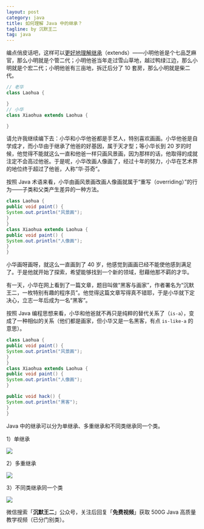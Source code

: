 ```yaml
---
layout: post
category: java
title: 如何理解 Java 中的继承？
tagline: by 沉默王二
tag: java
---
```



编点俏皮话吧，这样可以[更好地理解继承](http://www.itwanger.com/java/2019/11/01/java-extends.html)（extends）——小明他爸是个七品芝麻官，那么小明就是个管二代；小明他爸当年走过雪山草地，越过鸭绿江边，那么小明就是个宏二代；小明他爸有三亩地，拆迁后分了 10 套房，那么小明就是柴二代。
<!--more-->


```java
// 老华
class Laohua {

}
// 小华
class Xiaohua extends Laohua {

}
```

请允许我继续编下去：小华和小华他爸都是手艺人，特别喜欢画画。小华他爸是自学成才，而小华由于继承了他爸的好基因，属于天才型；等小华长到 20 岁的时候，他觉得不能就这么一直和他爸一样只画风景画，因为那样的话，他取得的成就注定不会高过他爸。于是呢，小华改画人像画了，经过十年的努力，小华在艺术界的地位终于超过了他爸，人称“华·芬奇”。

按照 Java 术语来看，小华由画风景画改画人像画就属于“重写（overriding）”的行为——子类和父类产生差异的一种方法。

```java
class Laohua {
public void paint() {
System.out.println("风景画");
}
}
class Xiaohua extends Laohua {
public void paint() {
System.out.println("人像画");
}
}
```

小华画呀画呀，就这么一直画到了 40 岁，他感觉到画画已经不能使他感到满足了。于是他就开始了探索，希望能够找到一个新的领域，慰藉他那不羁的才华。

有一天，小华在网上看到了一篇文章，题目叫做“黑客与画家”，作者署名为“沉默王二，一枚特别有趣的程序员”。他觉得这篇文章写得真不错耶，于是小华就下定决心，立志一年后成为一名“黑客”。

按照 Java 编程思想来看，小华和他爸就不再只是纯粹的替代关系了（`is-a`），变成了一种相似的关系（他们都是画家，但小华又是一名黑客，有点 `is-like-a` 的意思）。

```java
class Laohua {
public void paint() {
System.out.println("风景画");
}
}
class Xiaohua extends Laohua {
public void paint() {
System.out.println("人像画");
}

public void hack() {
System.out.println("黑客");
}
}
```

Java 中的继承可以分为单继承、多重继承和不同类继承同一个类。

1）单继承

![](http://www.itwanger.com/assets/images/2019/10/java-extends-1.png)


2）多重继承


![](http://www.itwanger.com/assets/images/2019/10/java-extends-2.png)


3）不同类继承同一个类

![](http://www.itwanger.com/assets/images/2019/10/java-extends-3.png)

微信搜索「**沉默王二**」公众号，关注后回复「**免费视频**」获取 500G Java 高质量教学视频（已分门别类）。
